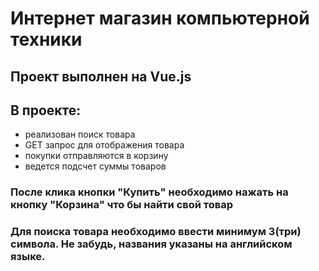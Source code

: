 # Интернет магазин компьютерной техники

## Проект выполнен на Vue.js

## В проекте:

- реализован поиск товара
- GET запрос для отображения товара
- покупки отправляются в корзину
- ведется подсчет суммы товаров
  
### После клика кнопки "Купить" необходимо нажать на кнопку "Корзина" что бы найти свой товар
### Для поиска товара необходимо ввести минимум 3(три) символа. Не забудь, названия указаны на английском языке.
